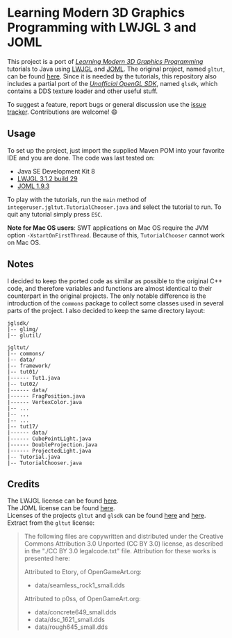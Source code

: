 # Learning Modern 3D Graphics Programming with LWJGL 3 and JOML
This project is a port of *[Learning Modern 3D Graphics Programming](http://alfonse.bitbucket.org/oldtut/)* tutorials to Java using [LWJGL](https://www.lwjgl.org/) and [JOML](http://joml-ci.github.io/JOML/). The original project, named `gltut`, can be found [here](https://bitbucket.org/alfonse/gltut/wiki/Home). Since it is needed by the tutorials, this repository also includes a partial port of the *[Unofficial OpenGL SDK](https://bitbucket.org/alfonse/unofficial-opengl-sdk/wiki/Home)*, named `glsdk`, which contains a DDS texture loader and other useful stuff.

To suggest a feature, report bugs or general discussion use the [issue tracker](https://github.com/integeruser/jgltut/issues). Contributions are welcome! :smile:

## Usage
To set up the project, just import the supplied Maven POM into your favorite IDE and you are done. The code was last tested on:
- Java SE Development Kit 8
- [LWJGL 3.1.2 build 29](https://www.lwjgl.org/download)
- [JOML 1.9.3](https://github.com/JOML-CI/JOML/releases/tag/1.9.3)

To play with the tutorials, run the `main` method of `integeruser.jgltut.TutorialChooser.java` and select the tutorial to run. To quit any tutorial simply press `ESC`.

**Note for Mac OS users**: SWT applications on Mac OS require the JVM option `-XstartOnFirstThread`. Because of this, `TutorialChooser` cannot work on Mac OS.

## Notes
I decided to keep the ported code as similar as possible to the original C++ code, and therefore variables and functions are almost identical to their counterpart in the original projects. The only notable difference is the introduction of the `commons` package to collect some classes used in several parts of the project. I also decided to keep the same directory layout:
```
jglsdk/
|-- glimg/
|-- glutil/

jgltut/
|-- commons/
|-- data/
|-- framework/
|-- tut01/
|------ Tut1.java
|-- tut02/
|------ data/
|------ FragPosition.java
|------ VertexColor.java
|-- ...
|-- ...
|-- ...
|-- tut17/
|------ data/
|------ CubePointLight.java
|------ DoubleProjection.java
|------ ProjectedLight.java
|-- Tutorial.java
|-- TutorialChooser.java
```

## Credits
The LWJGL license can be found [here](http://lwjgl.org/license.php).  
The JOML license can be found [here](https://github.com/JOML-CI/JOML/blob/master/LICENSE).  
Licenses of the projects `gltut` and `glsdk` can be found [here](https://bitbucket.org/alfonse/gltut/raw/3ee6f3dd04a7/License.txt) and
[here](https://bitbucket.org/alfonse/unofficial-opengl-sdk/raw/1893b6e851b9/License.txt). Extract from the `gltut` license:
> The following files are copywritten and distributed under the Creative Commons Attribution 3.0 Unported (CC BY 3.0) license, as described in the "./CC BY 3.0 legalcode.txt" file. Attribution for these works is presented here:
>
> Attributed to Etory, of OpenGameArt.org:
> * data/seamless_rock1_small.dds
>
> Attributed to p0ss, of OpenGameArt.org:
> * data/concrete649_small.dds
> * data/dsc_1621_small.dds
> * data/rough645_small.dds
